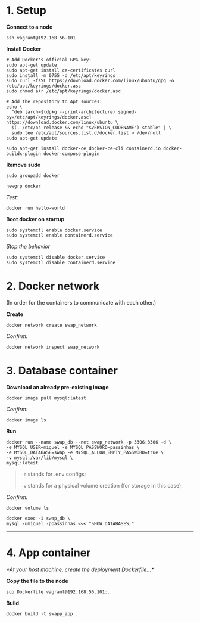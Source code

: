 # 1. Setup
**Connect to a node**
```
ssh vagrant@192.168.56.101
```

**Install Docker**
```
# Add Docker's official GPG key:
sudo apt-get update
sudo apt-get install ca-certificates curl
sudo install -m 0755 -d /etc/apt/keyrings
sudo curl -fsSL https://download.docker.com/linux/ubuntu/gpg -o /etc/apt/keyrings/docker.asc
sudo chmod a+r /etc/apt/keyrings/docker.asc

# Add the repository to Apt sources:
echo \
  "deb [arch=$(dpkg --print-architecture) signed-by=/etc/apt/keyrings/docker.asc] https://download.docker.com/linux/ubuntu \
  $(. /etc/os-release && echo "$VERSION_CODENAME") stable" | \
  sudo tee /etc/apt/sources.list.d/docker.list > /dev/null
sudo apt-get update
```

```
sudo apt-get install docker-ce docker-ce-cli containerd.io docker-buildx-plugin docker-compose-plugin
```

**Remove sudo**
```
sudo groupadd docker
```

```
newgrp docker
```

*Test:*
```
docker run hello-world
```

**Boot docker on startup**
```
sudo systemctl enable docker.service
sudo systemctl enable containerd.service
```

*Stop the behavior*
```
sudo systemctl disable docker.service
sudo systemctl disable containerd.service
```


# 2. Docker network
(In order for the containers to communicate with each other.)

**Create**
```
docker network create swap_network
```
*Confirm:*
```
docker network inspect swap_network
```


# 3. Database container

**Download an already pre-existing image**
```
docker image pull mysql:latest
```
*Confirm:*
```
docker image ls
```

**Run**
```
docker run --name swap_db --net swap_network -p 3306:3306 -d \
-e MYSQL_USER=miguel -e MYSQL_PASSWORD=passinhas \
-e MYSQL_DATABASE=swap -e MYSQL_ALLOW_EMPTY_PASSWORD=true \
-v mysql:/var/lib/mysql \
mysql:latest
```
> `-e` stands for .env configs;
> 
> `-v` stands for a physical volume creation (for storage in this case).

*Confirm:*
```
docker volume ls
```
```
docker exec -i swap_db \
mysql -umiguel -ppassinhas <<< "SHOW DATABASES;"
```

<hr>

# 4. App container
*\*At your host machine, create the deployment Dockerfile...\**

**Copy the file to the node**
```
scp Dockerfile vagrant@192.168.56.101:.
```

**Build**
```
docker build -t swapp_app .
```
